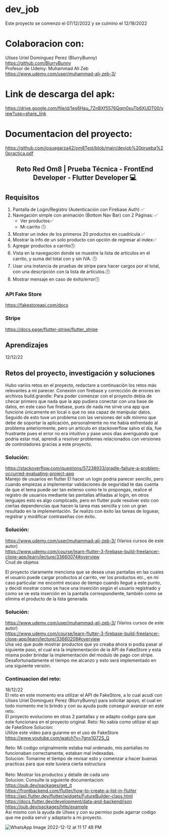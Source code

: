 # dev_job

Este proyecto se comenzo el 07/12/2022 y se culmino el 12/18/2022

# Colaboracion con:
Ulises Uriel Dominguez Perez (BlurryBunny) <br>
https://github.com/BlurryBunny <br>
Profesor de Udemy: Muhammad Ali Zeb <br>
https://www.udemy.com/user/muhammad-ali-zeb-3/

# Link de descarga del apk:
https://drive.google.com/file/d/1es6Hau_7ZnBXf5576Qqm0xuTb6XUDT00/view?usp=share_link

# Documentacion del proyecto:
https://github.com/josuegarza42/om8Test/blob/main/devjob%20prueba%20practica.pdf

<h2 align="center">
Reto Red Om8 | Prueba Técnica - FrontEnd Developer - Flutter Developer 💻
</h2> 

## Requisitos

1. Pantalla de Login/Registro (Autenticación con Firebase Auth) ✅
2. Navegación simple con animación (Bottom Nav Bar) con 2 Páginas: ✅
    *  Ver productos✅
    *  Mi carrito 🕓
3. Mostrar un index de los primeros 20 productos en cuadrícula ✅
4. Mostrar la info de un solo producto con opción de regresar al index✅
5. Agregar productos a carrito🕓
6. Vista en la navegación donde se muestre la lista de artículos en el carrito, y suma del total con y sin IVA. 🕓
7. Usar una instancia de pruebas de stripe para hacer cargos por el total, con una descripción con la lista de artículos.🕓
8. Mostrar mensaje en caso de éxito/error🕓

### API Fake Store
https://fakestoreapi.com/docs 

### Stripe 
https://docs.page/flutter-stripe/flutter_stripe


## Aprendizajes
12/12/22
## Retos del proyecto, investigación y soluciones
Hubo varios retos en el proyecto, redactare a continuación los retos más relevantes a mi parecer. 
Conexión con firebase y corrección de errores en archivos build.grandle:
Para poder comenzar con el proyecto debía de checar primero que nada que la app pudiera conectar con una base de datos, en este caso fue firebase, pues de nada me sirve una app que funcione únicamente en local o que no sea capaz de manipular datos.
Seguido de esto tuve un problema con las versiones del sdk mínimo que debe de soportar la aplicación, personalmente no me había enfrentado al problema anteriormente, pero un artículo en stackoverflow salvo el día, fue frustrante pues el error no era intuitivo y pase unos días averiguando que podría estar mal, aprendí a resolver problemas relacionados con versiones de controladores gracias a este proyecto.

### Solución: <br>
https://stackoverflow.com/questions/57238933/gradle-failure-a-problem-occurred-evaluating-project-app
<br>
Manejo de usuarios en flutter 
El hacer un login podría parecer sencillo, pero cuando empiezas a implementar validaciones de seguridad te das cuenta de que el tema puede ser tan extenso como te lo propongas, realice el registro de usuarios mediante las pantallas afiliadas al login, en otros lenguajes esto es algo complicado, pero en flutter pude resolver esto con ciertas dependencias que hacen la tarea mas sencilla y con un gran resultado en la implementación. Se realizo con éxito las tareas de loguear, registrar y modificar contraseñas con éxito.
### Solución:
https://www.udemy.com/user/muhammad-ali-zeb-3/ (Varios cursos de este autor) <br>
https://www.udemy.com/course/learn-flutter-3-firebase-build-freelancer-clone-app/learn/lecture/33660074#overview <br>
Crud de objetos

El proyecto claramente menciona que se desea unas pantallas en las cuales el usuario puede cargar productos al carrito, ver los productos etc., en mi caso particular me encontré escaso de tiempo cuando llegué a este punto, y decidí mostrar como se hace una inserción según el usuario registrado y como se ve esta inserción en la pantalla correspondiente, también como se elimina el producto de la lista generada. 
### Solución:
https://www.udemy.com/user/muhammad-ali-zeb-3/ (Varios cursos de este autor) <br>
https://www.udemy.com/course/learn-flutter-3-firebase-build-freelancer-clone-app/learn/lecture/33660208#overview <br>
Una vez que pude mostrar productos que yo creaba ahora si podía pasar al siguiente paso, el cual era la implementación de la API de FakeStore y esta misma poder brindar la implementación del modulo de pago con stripe. Desafortunadamente el tiempo me alcanzo y esto será implementado en una siguiente versión.
### Continuacion del reto:
18/12/22 <br>
El reto en este momento era utilizar el API de FakeStore, a lo cual acudi con Ulises Uriel Dominguez Perez (BlurryBunny) para solicitar apoyo, el cual en todo momento me lo brindo y con su ayuda pude conseguir avanzar en este reto. <br>
El proyecto evoluciono en otras 2 pantallas y se adapto codigo para que este funcionara en el proyecto original.
Reto: No sabia como utilizar el api de FakeStore
Solucion:<br>
Ulilize este video para guiarme en el uso de FakeStore
<br>
https://www.youtube.com/watch?v=7gns1G72S_Q
<br>

Reto: Mi codigo originalmente estaba mal ordenado, mis pantallas no funcionaban correctamente, estaban mal indexadas.<br>
Solucion: Tomarme el tiempo de revisar esto y comenzar a hacer buenas practicas para que este tuviera cierta estructura<br>
<br>
Reto: Mostrar los productos y detalle de cada uno<br>
Solucion: Consulte la siguiente documentacion:<br>
https://pub.dev/packages/get_it <br>
https://frontbackend.com/flutter/how-to-create-a-list-in-flutter <br>
https://api.flutter.dev/flutter/widgets/FutureBuilder-class.html <br>
https://docs.flutter.dev/development/data-and-backend/json <br>
https://pub.dev/packages/http/example <br>
Asi mismo con la ayuda de Ulises y con su permiso pude agarrar codigo que me podia servir y adaptarlo a mi proyecto.

![WhatsApp Image 2022-12-12 at 11 17 48 PM](https://user-images.githubusercontent.com/44554474/207664324-43f9fd00-8de8-4306-9882-6f3651f67354.jpeg) 
